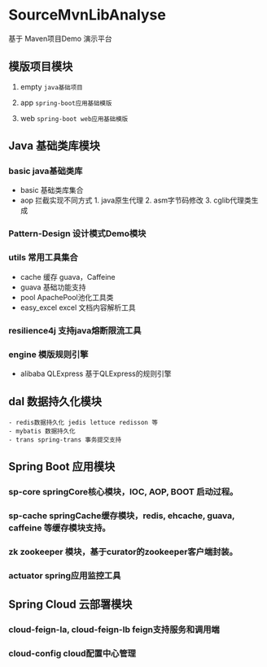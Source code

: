 # SourceMvnLibAnalyse
基于 Maven项目Demo 演示平台

## 模版项目模块

1. empty ```java基础项目```
    
2. app ```spring-boot应用基础模版```
    
3. web ```spring-boot web应用基础模版```



## Java 基础类库模块

### basic java基础类库
  - basic 基础类库集合 
  - aop 拦截实现不同方式 1. java原生代理 2. asm字节码修改 3. cglib代理类生成

### Pattern-Design 设计模式Demo模块

### utils 常用工具集合
  - cache 缓存 guava，Caffeine
  - guava 基础功能支持
  - pool ApachePool池化工具类
  - easy_excel excel 文档内容解析工具

### resilience4j 支持java熔断限流工具

### engine 模版规则引擎
  - alibaba QLExpress 基于QLExpress的规则引擎


## dal 数据持久化模块
    - redis数据持久化 jedis lettuce redisson 等
    - mybatis 数据持久化
    - trans spring-trans 事务提交支持


## Spring Boot 应用模块

### sp-core springCore核心模块，IOC, AOP, BOOT 启动过程。

### sp-cache springCache缓存模块，redis, ehcache, guava, caffeine 等缓存模块支持。

### zk zookeeper 模块，基于curator的zookeeper客户端封装。

### actuator spring应用监控工具



## Spring Cloud 云部署模块

### cloud-feign-la, cloud-feign-lb feign支持服务和调用端

### cloud-config cloud配置中心管理
